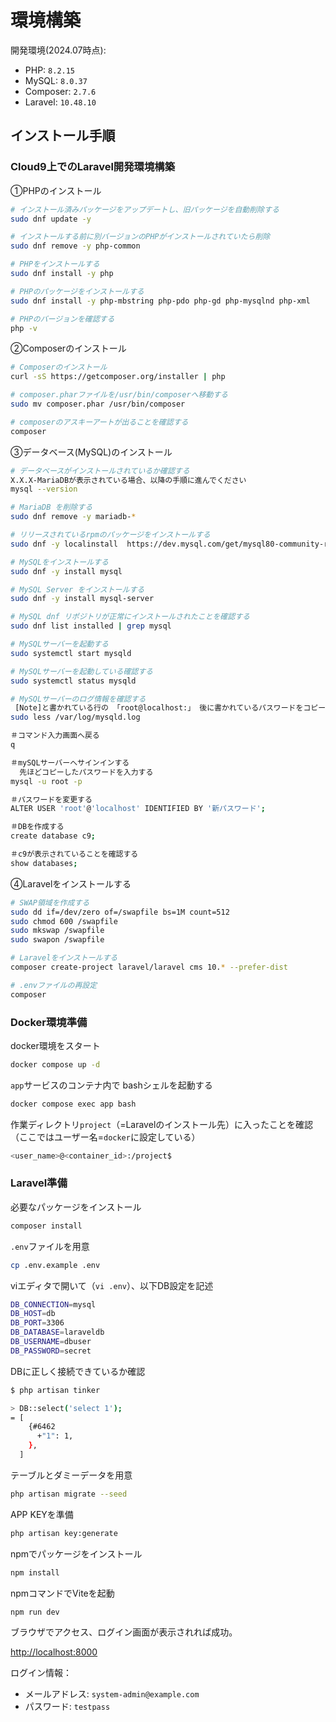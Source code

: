 # 環境構築

開発環境(2024.07時点):

- PHP: `8.2.15`
- MySQL: `8.0.37`
- Composer: `2.7.6`
- Laravel: `10.48.10`


## インストール手順

### Cloud9上でのLaravel開発環境構築

①PHPのインストール

```bash
# インストール済みパッケージをアップデートし、旧パッケージを自動削除する
sudo dnf update -y

# インストールする前に別バージョンのPHPがインストールされていたら削除
sudo dnf remove -y php-common

# PHPをインストールする
sudo dnf install -y php

# PHPのパッケージをインストールする
sudo dnf install -y php-mbstring php-pdo php-gd php-mysqlnd php-xml

# PHPのバージョンを確認する
php -v
```

②Composerのインストール

```bash
# Composerのインストール
curl -sS https://getcomposer.org/installer | php

# composer.pharファイルを/usr/bin/composerへ移動する
sudo mv composer.phar /usr/bin/composer

# composerのアスキーアートが出ることを確認する
composer
```

③データベース(MySQL)のインストール

```bash
# データベースがインストールされているか確認する
X.X.X-MariaDBが表示されている場合、以降の手順に進んでください
mysql --version

# MariaDB を削除する
sudo dnf remove -y mariadb-*

# リリースされているrpmのパッケージをインストールする
sudo dnf -y localinstall  https://dev.mysql.com/get/mysql80-community-release-el9-5.noarch.rpm

# MySQLをインストールする
sudo dnf -y install mysql

# MySQL Server をインストールする
sudo dnf -y install mysql-server

# MySQL dnf リポジトリが正常にインストールされたことを確認する
sudo dnf list installed | grep mysql

# MySQLサーバーを起動する
sudo systemctl start mysqld

# MySQLサーバーを起動している確認する
sudo systemctl status mysqld

# MySQLサーバーのログ情報を確認する
 [Note]と書かれている行の 「root@localhost:」 後に書かれているパスワードをコピーする
sudo less /var/log/mysqld.log

＃コマンド入力画面へ戻る
q

＃mySQLサーバーへサインインする
  先ほどコピーしたパスワードを入力する
mysql -u root -p

＃パスワードを変更する
ALTER USER 'root'@'localhost' IDENTIFIED BY '新パスワード';

＃DBを作成する
create database c9;

＃c9が表示されていることを確認する
show databases;
```

④Laravelをインストールする
```bash
# SWAP領域を作成する
sudo dd if=/dev/zero of=/swapfile bs=1M count=512
sudo chmod 600 /swapfile
sudo mkswap /swapfile
sudo swapon /swapfile

# Laravelをインストールする
composer create-project laravel/laravel cms 10.* --prefer-dist

# .envファイルの再設定
composer
```

### Docker環境準備

docker環境をスタート

```bash
docker compose up -d
```

`app`サービスのコンテナ内で bashシェルを起動する

```bash
docker compose exec app bash
```

作業ディレクトリ`project`（=Laravelのインストール先）に入ったことを確認（ここではユーザー名=`docker`に設定している）

```bash
<user_name>@<container_id>:/project$ 
```

### Laravel準備

必要なパッケージをインストール

```bash
composer install 
```

`.env`ファイルを用意

```bash
cp .env.example .env
```

viエディタで開いて（`vi .env`）、以下DB設定を記述

```bash
DB_CONNECTION=mysql
DB_HOST=db
DB_PORT=3306
DB_DATABASE=laraveldb
DB_USERNAME=dbuser
DB_PASSWORD=secret
```

DBに正しく接続できているか確認

```bash
$ php artisan tinker

> DB::select('select 1');
= [
    {#6462
      +"1": 1,
    },
  ]
```

テーブルとダミーデータを用意

```bash
php artisan migrate --seed
```

APP KEYを準備

```bash
php artisan key:generate
```

npmでパッケージをインストール

```bash
npm install
```

npmコマンドでViteを起動

```bash
npm run dev
```

ブラウザでアクセス、ログイン画面が表示されれば成功。

[http://localhost:8000](http://localhost:8000)

ログイン情報：

- メールアドレス: `system-admin@example.com`
- パスワード: `testpass`
